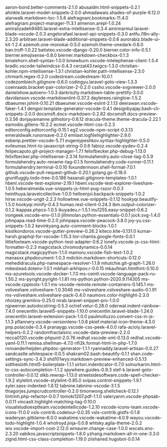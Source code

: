 aaron-bond.better-comments-2.1.0
abusaidm.html-snippets-0.2.1
ahinkle.laravel-model-snippets-2.0.0
ahmadawais.shades-of-purple-6.12.0
alanwalk.markdown-toc-1.5.6
alefragnani.bookmarks-11.4.0
alefragnani.project-manager-11.3.1
almenon.arepl-1.0.24
amiralizadeh9480.laravel-extra-intellisense-0.3.4
amirmarmul.laravel-blade-vscode-2.0.3
angelorafael.laravel-api-snippets-0.3.0
antfu.i18n-ally-2.3.20
arbitraer.laravel-blade-additional-snippets-0.0.6
aurorabiz.blade-ui-kit-1.2.4
azemoh.one-monokai-0.5.0
azemoh.theme-onedark-0.6.0
ban.troff-1.0.22
batisteo.vscode-django-0.20.0
bierner.color-info-0.5.1
bierner.emojisense-0.8.0
bierner.markdown-checkbox-0.1.3
bmalehorn.shell-syntax-1.0.0
bmewburn.vscode-intelephense-client-1.5.4
bradlc.vscode-tailwindcss-0.4.3
cerzat43.twigcs-1.3.0
christian-kohler.npm-intellisense-1.3.1
christian-kohler.path-intellisense-2.3.0
chrmarti.regex-0.2.0
codestream.codestream-10.0.1
codezombiech.gitignore-0.6.0
codingyu.laravel-goto-view-1.3.3
coenraads.bracket-pair-colorizer-2-0.2.0
cssho.vscode-svgviewer-2.0.0
danielshow.autoenv-1.0.3
darkriszty.markdown-table-prettify-3.0.0
davidanson.vscode-markdownlint-0.37.2
daylerees.rainglow-1.5.2
dbaeumer.jshint-0.10.21
dbaeumer.vscode-eslint-2.1.13
deerawan.vscode-faker-1.4.1
dengsir.template-generator-vscode-0.4.1
designbyajay.bash-cli-snippets-2.0.0
docsmsft.docs-markdown-0.2.82
docsmsft.docs-preview-0.3.56
donjayamanne.githistory-0.6.12
dracula-theme.theme-dracula-2.22.1
eamodio.gitlens-10.2.2
ecmel.vscode-html-css-0.2.3
editorconfig.editorconfig-0.15.1
eg2.vscode-npm-script-0.3.13
emeraldwalk.runonsave-0.2.0
emilast.logfilehighlighter-2.9.0
esbenp.prettier-vscode-5.7.1
evgeniypeshkov.syntax-highlighter-0.5.0
evileumas.html-to-javascript-string-0.0.6
fabioz.vscode-pydev-0.2.4
felipecaputo.git-project-manager-1.7.1
felixfbecker.php-debug-1.13.0
felixfbecker.php-intellisense-2.3.14
formulahendry.auto-close-tag-0.5.9
formulahendry.auto-rename-tag-0.1.5
formulahendry.code-runner-0.11.1
formulahendry.terminal-0.0.10
foxundermoon.shell-format-7.0.1
github.vscode-pull-request-github-0.20.1
golang.go-0.18.0
gruntfuggly.todo-tree-0.0.186
hasanali.gitignore-templates-1.0.1
hbenl.vscode-test-explorer-2.19.1
hbenl.vscode-test-explorer-liveshare-1.0.5
heberalmeida.vue-snippets-js-html-pug-razor-0.0.3
heinthuya.laravelcollective-1.0.0
helloenjoi.backpack-snippets-1.0.2
hirse.vscode-ungit-2.2.3
hollowtree.vue-snippets-0.1.12
hookyqr.beautify-1.5.0
hookyqr.minify-0.4.3
humao.rest-client-0.24.3
ibm.output-colorizer-0.1.2
ikappas.phpcs-1.0.5
ikuyadeu.r-1.5.1
inu1255.easy-snippet-0.6.2
irongeek.vscode-env-0.1.0
jillmnolan.python-essentials-0.0.1
jock.svg-1.4.0
johnpapa.read-time-0.2.0
johnpapa.vscode-peacock-3.8.0
joy-yu.css-snippets-1.0.2
kevinkyang.auto-comment-blocks-1.0.1
kisstkondoros.vscode-gutter-preview-0.26.2
kiteco.kite-0.131.0
kumar-harsh.graphql-for-vscode-1.15.3
lior-chamla.google-fonts-0.0.1
littlefoxteam.vscode-python-test-adapter-0.6.2
lonefy.vscode-js-css-html-formatter-0.2.3
magicstack.chromodynamics-0.0.14
magicstack.magicpython-1.1.0
mamoru.vscode-fish-text-1.0.2
manasxx.phpdocument-1.0.3
mdickin.markdown-shortcuts-0.12.0
mehedidracula.php-namespace-resolver-1.1.8
mhutchie.git-graph-1.26.0
mikestead.dotenv-1.0.1
mikhail-arkhipov.r-0.0.15
mkaufman.htmlhint-0.10.0
ms-azuretools.vscode-docker-1.7.0
ms-ceintl.vscode-language-pack-ru-1.50.2
ms-pyright.pyright-1.1.81
ms-python.python-2020.9.114305
ms-vscode.cpptools-1.0.1
ms-vscode-remote.remote-containers-0.145.1
ms-vsliveshare.vsliveshare-1.0.3046
ms-vsliveshare.vsliveshare-audio-0.1.91
ms-vsliveshare.vsliveshare-pack-0.4.0
naumovs.color-highlight-2.3.0
nhoizey.gremlins-0.25.0
nirab.laravel-snippet-pro-1.0.0
njpwerner.autodocstring-0.5.3
octref.vetur-0.28.0
oderwat.indent-rainbow-7.4.0
onecentlin.laravel5-snippets-1.10.0
onecentlin.laravel-blade-1.24.0
onecentlin.laravel-extension-pack-1.0.0
paulmolluzzo.convert-css-in-js-1.1.3
pflannery.vscode-versionlens-1.0.8
pkief.material-icon-theme-4.3.0
pnp.polacode-0.3.4
pranaygp.vscode-css-peek-4.0.0
rafa-acioly.laravel-helpers-0.2.2
randomfractalsinc.vscode-data-preview-2.2.0
recca0120.vscode-phpunit-2.0.76
redhat.vscode-xml-0.13.0
redhat.vscode-yaml-0.11.1
remisa.shellman-4.7.0
rifi2k.format-html-in-php-1.7.0
ronvanderheijden.phpdoc-generator-1.1.1
ryannaddy.laravel-artisan-0.0.27
sandcastle.whitespace-0.0.5
shakram02.bash-beautify-0.1.1
shan.code-settings-sync-3.4.3
shd101wyy.markdown-preview-enhanced-0.5.13
sidthesloth.html5-boilerplate-1.1.1
sirtori.indenticator-0.7.0
solnurkarim.html-to-css-autocompletion-1.1.2
spywhere.guides-0.9.3
stef-k.laravel-goto-controller-0.0.12
stkb.rewrap-1.13.0
streetsidesoftware.code-spell-checker-1.9.2
stylelint.vscode-stylelint-0.85.0
svipas.control-snippets-1.9.1
syler.sass-indented-1.8.12
tabnine.tabnine-vscode-3.1.5
thiagorjes.jumpcrudcontroller-0.2.0
timonwong.shellcheck-0.12.1
tintrinh.php-refactor-0.0.7
tomoki1207.pdf-1.1.0
valeryanm.vscode-phpsab-0.0.11
vincaslt.highlight-matching-tag-0.10.0
visualstudioexptteam.vscodeintellicode-1.2.10
vscode-icons-team.vscode-icons-11.0.0
vsls-contrib.codetour-0.0.35
vsls-contrib.gistfs-0.1.8
waderyan.gitblame-6.0.0
wakatime.vscode-wakatime-4.0.9
wayou.vscode-todo-highlight-1.0.4
wholroyd.jinja-0.0.8
whtsky.agila-theme-2.0.2
wix.vscode-import-cost-2.12.0
wmaurer.change-case-1.0.0
wscats.eno-2.3.20
xabikos.javascriptsnippets-1.8.0
yzhang.markdown-all-in-one-3.3.0
zignd.html-css-class-completion-1.19.0
ziishaned.hugobot-0.0.14
